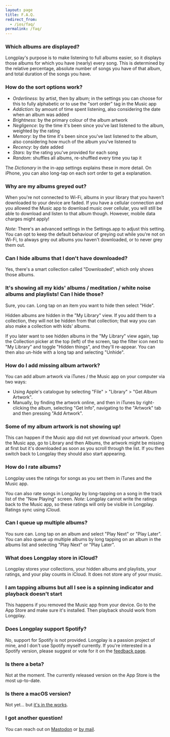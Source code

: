 ```yaml
---
layout: page
title: F.A.Q.
redirect_from:
  - /ios/faq/
permalink: /faq/
---
```


### Which albums are displayed?

Longplay's purpose is to make listening to full albums easier, so it displays those albums for which you have (nearly) every song. This is determined by the relative percentage, absolute number of songs you have of that album, and total duration of the songs you have.

### How do the sort options work?

- _Orderliness_: by artist, then by album; in the settings you can choose for this to fully alphabetic or to use the "sort order" tag in the Music app
- _Addiction_: by amount of time spent listening, also considering the date when an album was added
- _Brightness_: by the primary colour of the album artwork
- _Negligence_: by the time it's been since you've last listened to the album, weighted by the rating
- _Memory_: by the time it's been since you've last listened to the album, also considering how much of the album you've listened to
- _Recency_: by date added
- _Stars_: by the rating you've provided for each song
- _Random_: shuffles all albums, re-shuffled every time you tap it

The _Dictionary_ in the in-app settings explains these in more detail. On iPhone, you can also long-tap on each sort order to get a explanation.

### Why are my albums greyed out?

When you're not connected to Wi-Fi, albums in your library that you haven't downloaded to your device are faded. If you have a cellular connection and you allowed the Music app to download music over cellular, you will still be able to download and listen to that album though. However, mobile data charges might apply!

_Note_: There's an advanced settings in the Settings.app to adjust this setting. You can opt to keep the default behaviour of greying out while you're not on Wi-Fi, to always grey out albums you haven't downloaded, or to never grey them out.

### Can I hide albums that I don't have downloaded?

Yes, there's a smart collection called "Downloaded", which only shows those albums.

### It's showing all my kids' albums / meditation / white noise albums and playlists! Can I hide those?

Sure, you can. Long tap on an item you want to hide then select "Hide".

Hidden albums are hidden in the "My Library" view. If you add them to a collection, they will not be hidden from that collection; that way you can also make a collection with kids' albums.

If you later want to see hidden albums in the "My Library" view again, tap the Collection picker at the top (left) of the screen, tap the filter icon next to "My Library" and toggle "Hidden things", and they'll re-appear. You can then also un-hide with a long tap and selecting "Unhide".

### How do I add missing album artwork?

You can add album artwork via iTunes / the Music app on your computer via two ways:

- Using Apple's catalogue by selecting "File" > "Library" > "Get Album Artwork".
- Manually, by finding the artwork online, and then in iTunes by right-clicking the album, selecting "Get Info", navigating to the "Artwork" tab and then pressing "Add Artwork".

### Some of my album artwork is not showing up!

This can happen if the Music app did not yet download your artwork. Open the Music app, go to Library and then Albums, the artwork might be missing at first but it's downloaded as soon as you scroll through the list. If you then switch back to Longplay they should also start appearing.

### How do I rate albums?

Longplay uses the ratings for songs as you set them in iTunes and the Music app.

You can also rate songs in Longplay by long-tapping on a song in the track list of the "Now Playing" screen. _Note_: Longplay cannot write the ratings back to the Music app, so these ratings will only be visible in Longplay. Ratings sync using iCloud.

### Can I queue up multiple albums?

You sure can. Long tap on an album and select "Play Next" or "Play Later". You can also queue up multiple albums by long tapping on an album in the albums list and selecting "Play Next" or "Play Later".

### What does Longplay store in iCloud?

Longplay stores your collections, your hidden albums and playlists, your ratings, and your play counts in iCloud. It does not store any of your music.

### I am tapping albums but all I see is a spinning indicator and playback doesn't start

This happens if you removed the Music app from your device. Go to the App Store and make sure it's installed. Then playback should work from Longplay.

### Does Longplay support Spotify?

No, support for Spotify is not provided. Longplay is a passion project of mine, and I don't use Spotify myself currently. If you're interested in a Spotify version, please suggest or vote for it on the [feedback page](https://feedback.longplay.app/).

### Is there a beta?

Not at the moment. The currently released version on the App Store is the most up-to-date.

### Is there a macOS version?

Not yet... but [it's in the works](https://adrian.schoenig.me/micro/2022/05/28.html).

### I got another question!

You can reach out on [Mastodon](https://longplay@indieapps.space) or [by mail](mailto:words@longplay.app).
